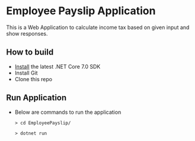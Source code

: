 # Employee Payslip Application

This is a Web Application to calculate income tax based on given input and show responses.

## How to build

- [Install](https://dotnet.microsoft.com/en-us/download/dotnet/7.0) the latest .NET Core 7.0 SDK
- Install Git
- Clone this repo

## Run Application

- Below are commands to run the application
  
  `> cd EmployeePayslip/`
  
  `> dotnet run`
